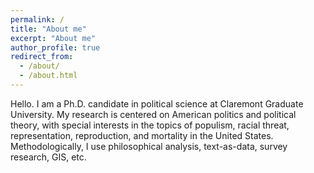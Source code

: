 ```yaml
---
permalink: /
title: "About me"
excerpt: "About me"
author_profile: true
redirect_from: 
  - /about/
  - /about.html
---
```


Hello. I am a Ph.D. candidate in political science at Claremont Graduate University. My research is centered on American politics and political theory, with special interests in the topics of populism, racial threat, representation, reproduction, and mortality in the United States. Methodologically, I use philosophical analysis, text-as-data, survey research, GIS, etc.

